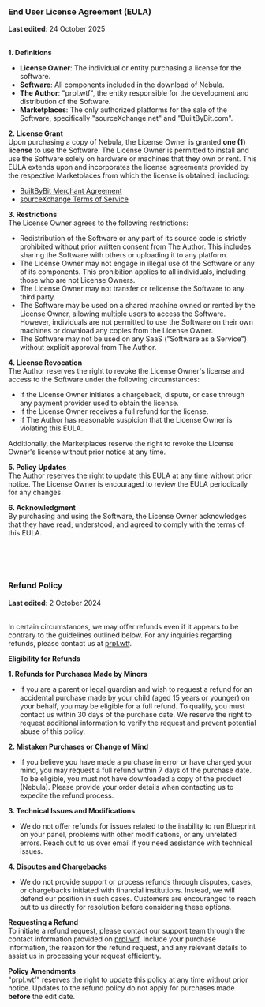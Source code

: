 ### End User License Agreement (EULA)
**Last edited**: 24 October 2025
<br><br>

**1. Definitions**
- **License Owner**: The individual or entity purchasing a license for the software.
- **Software**: All components included in the download of Nebula.
- **The Author**: "prpl.wtf", the entity responsible for the development and distribution of the Software.
- **Marketplaces**: The only authorized platforms for the sale of the Software, specifically "sourceXchange.net" and "BuiltByBit.com".

**2. License Grant**\
Upon purchasing a copy of Nebula, the License Owner is granted **one (1) license** to use the Software. The License Owner is permitted to install and use the Software solely on hardware or machines that they own or rent. This EULA extends upon and incorporates the license agreements provided by the respective Marketplaces from which the license is obtained, including:
- [BuiltByBit Merchant Agreement](https://builtbybit.com/wiki/merchant-agreement/)
- [sourceXchange Terms of Service](https://www.sourcexchange.net/terms-of-service)

**3. Restrictions**\
The License Owner agrees to the following restrictions:
- Redistribution of the Software or any part of its source code is strictly prohibited without prior written consent from The Author. This includes sharing the Software with others or uploading it to any platform.
- The License Owner may not engage in illegal use of the Software or any of its components. This prohibition applies to all individuals, including those who are not License Owners.
- The License Owner may not transfer or relicense the Software to any third party.
- The Software may be used on a shared machine owned or rented by the License Owner, allowing multiple users to access the Software. However, individuals are not permitted to use the Software on their own machines or download any copies from the License Owner.
- The Software may not be used on any SaaS ("Software as a Service") without explicit approval from The Author.

**4. License Revocation**\
The Author reserves the right to revoke the License Owner's license and access to the Software under the following circumstances:
- If the License Owner initiates a chargeback, dispute, or case through any payment provider used to obtain the license.
- If the License Owner receives a full refund for the license.
- If The Author has reasonable suspicion that the License Owner is violating this EULA.

Additionally, the Marketplaces reserve the right to revoke the License Owner's license without prior notice at any time.

**5. Policy Updates**\
The Author reserves the right to update this EULA at any time without prior notice. The License Owner is encouraged to review the EULA periodically for any changes.

**6. Acknowledgment**\
By purchasing and using the Software, the License Owner acknowledges that they have read, understood, and agreed to comply with the terms of this EULA.

<br><br><br>

### Refund Policy
**Last edited**: 2 October 2024
<br><br>

In certain circumstances, we may offer refunds even if it appears to be contrary to the guidelines outlined below. For any inquiries regarding refunds, please contact us at [prpl.wtf](https://prpl.wtf).

**Eligibility for Refunds**

**1. Refunds for Purchases Made by Minors**
- If you are a parent or legal guardian and wish to request a refund for an accidental purchase made by your child (aged 15 years or younger) on your behalf, you may be eligible for a full refund. To qualify, you must contact us within 30 days of the purchase date. We reserve the right to request additional information to verify the request and prevent potential abuse of this policy.

**2. Mistaken Purchases or Change of Mind**
- If you believe you have made a purchase in error or have changed your mind, you may request a full refund within 7 days of the purchase date. To be eligible, you must not have downloaded a copy of the product (Nebula). Please provide your order details when contacting us to expedite the refund process.

**3. Technical Issues and Modifications**
- We do not offer refunds for issues related to the inability to run Blueprint on your panel, problems with other modifications, or any unrelated errors. Reach out to us over email if you need assistance with technical issues.

**4. Disputes and Chargebacks**
- We do not provide support or process refunds through disputes, cases, or chargebacks initiated with financial institutions. Instead, we will defend our position in such cases. Customers are encouranged to reach out to us directly for resolution before considering these options.

**Requesting a Refund**\
To initiate a refund request, please contact our support team through the contact information provided on [prpl.wtf](https://prpl.wtf). Include your purchase information, the reason for the refund request, and any relevant details to assist us in processing your request efficiently.

**Policy Amendments**\
"prpl.wtf" reserves the right to update this policy at any time without prior notice. Updates to the refund policy do not apply for purchases made **before** the edit date.
